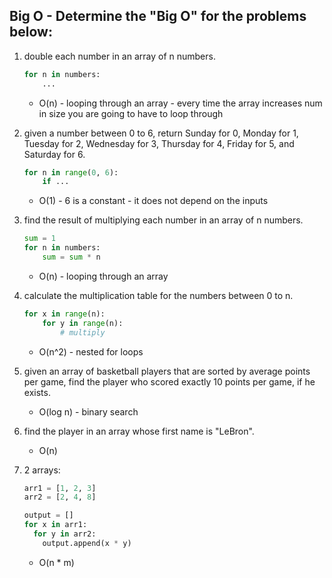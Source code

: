## Big O - Determine the "Big O" for the problems below:

1. double each number in an array of n numbers.
    ```python
    for n in numbers:
        ...
    ```

    * O(n) - looping through an array - every time the array increases num in size you are going to have to loop through


2. given a number between 0 to 6, return Sunday for 0, Monday for 1, Tuesday for 2, Wednesday for 3, Thursday for 4, Friday for 5, and Saturday for 6.
    ```python
    for n in range(0, 6):
        if ...
    ```

    * O(1) - 6 is a constant - it does not depend on the inputs


3. find the result of multiplying each number in an array of n numbers.
    ```python
    sum = 1
    for n in numbers:
        sum = sum * n
    ```

    * O(n) - looping through an array


4. calculate the multiplication table for the numbers between 0 to n.
    ```python
    for x in range(n):
        for y in range(n):
            # multiply
    ```

    * O(n^2) - nested for loops


5. given an array of basketball players that are sorted by average points per game, find the player who scored exactly 10 points per game, if he exists.
    * O(log n) - binary search


6. find the player in an array whose first name is "LeBron".
    * O(n)


7. 2 arrays:
    ```python
    arr1 = [1, 2, 3]
    arr2 = [2, 4, 8]

    output = []
    for x in arr1:
      for y in arr2:
        output.append(x * y)
    ```
    
    * O(n * m)
